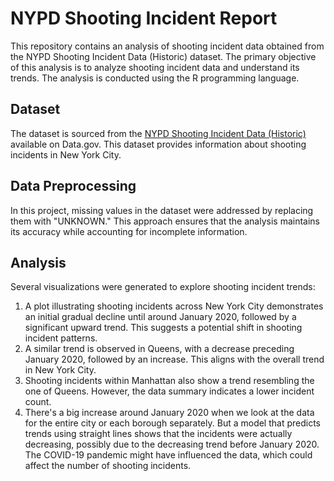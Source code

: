 # NYPD Shooting Incident Report
This repository contains an analysis of shooting incident data obtained from the NYPD Shooting Incident Data (Historic) dataset. The primary objective of this analysis is to analyze shooting incident data and understand its trends. The analysis is conducted using the R programming language.

## Dataset
The dataset is sourced from the [NYPD Shooting Incident Data (Historic)](https://catalog.data.gov/dataset/nypd-shooting-incident-data-historic) available on Data.gov. This dataset provides information about shooting incidents in New York City.

## Data Preprocessing
In this project, missing values in the dataset were addressed by replacing them with "UNKNOWN." This approach ensures that the analysis maintains its accuracy while accounting for incomplete information.

## Analysis
Several visualizations were generated to explore shooting incident trends:
1. A plot illustrating shooting incidents across New York City demonstrates an initial gradual decline until around January 2020, followed by a significant upward trend. This suggests a potential shift in shooting incident patterns.
2. A similar trend is observed in Queens, with a decrease preceding January 2020, followed by an increase. This aligns with the overall trend in New York City.
3. Shooting incidents within Manhattan also show a trend resembling the one of Queens. However, the data summary indicates a lower incident count.
4. There's a big increase around January 2020 when we look at the data for the entire city or each borough separately. But a model that predicts trends using straight lines shows that the incidents were actually decreasing, possibly due to the decreasing trend before January 2020. The COVID-19 pandemic might have influenced the data, which could affect the number of shooting incidents.
